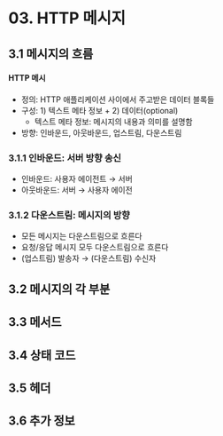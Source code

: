 # 03. HTTP 메시지

## 3.1 메시지의 흐름

#### HTTP 메시

* 정의: HTTP 애플리케이션 사이에서 주고받은 데이터 블록들
* 구성: 1\) 텍스트 메타 정보 + 2\) 데이터\(optional\)
  * 텍스트 메타 정보: 메시지의 내용과 의미를 설명함
* 방향: 인바운드, 아웃바운드, 업스트림, 다운스트림

### 3.1.1 인바운드: 서버 방향 송신

* 인바운드: 사용자 에이전트 → 서버
* 아웃바운드: 서버 → 사용자 에이전

### 3.1.2 다운스트림: 메시지의 방향

* 모든 메시지는 다운스트림으로 흐른다
* 요청/응답 메시지 모두 다운스트림으로 흐른다
* \(업스트림\) 발송자 → \(다운스트림\) 수신자

## 3.2 메시지의 각 부분

## 3.3 메서드

## 3.4 상태 코드

## 3.5 헤더

## 3.6 추가 정보



